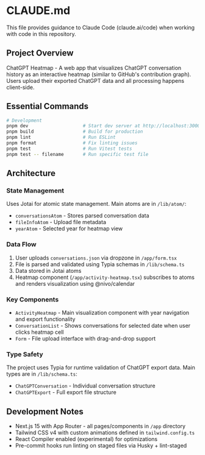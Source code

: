 # CLAUDE.md

This file provides guidance to Claude Code (claude.ai/code) when working with code in this repository.

## Project Overview

ChatGPT Heatmap - A web app that visualizes ChatGPT conversation history as an interactive heatmap (similar to GitHub's contribution graph). Users upload their exported ChatGPT data and all processing happens client-side.

## Essential Commands

```bash
# Development
pnpm dev                    # Start dev server at http://localhost:3000
pnpm build                  # Build for production
pnpm lint                   # Run ESLint
pnpm format                 # Fix linting issues
pnpm test                   # Run Vitest tests
pnpm test -- filename       # Run specific test file
```

## Architecture

### State Management

Uses Jotai for atomic state management. Main atoms are in `/lib/atom/`:

- `conversationsAtom` - Stores parsed conversation data
- `fileInfoAtom` - Upload file metadata
- `yearAtom` - Selected year for heatmap view

### Data Flow

1. User uploads `conversations.json` via dropzone in `/app/form.tsx`
2. File is parsed and validated using Typia schemas in `/lib/schema.ts`
3. Data stored in Jotai atoms
4. Heatmap component (`/app/activity-heatmap.tsx`) subscribes to atoms and renders visualization using @nivo/calendar

### Key Components

- `ActivityHeatmap` - Main visualization component with year navigation and export functionality
- `ConversationList` - Shows conversations for selected date when user clicks heatmap cell
- `Form` - File upload interface with drag-and-drop support

### Type Safety

The project uses Typia for runtime validation of ChatGPT export data. Main types are in `/lib/schema.ts`:

- `ChatGPTConversation` - Individual conversation structure
- `ChatGPTExport` - Full export file structure

## Development Notes

- Next.js 15 with App Router - all pages/components in `/app` directory
- Tailwind CSS v4 with custom animations defined in `tailwind.config.ts`
- React Compiler enabled (experimental) for optimizations
- Pre-commit hooks run linting on staged files via Husky + lint-staged
